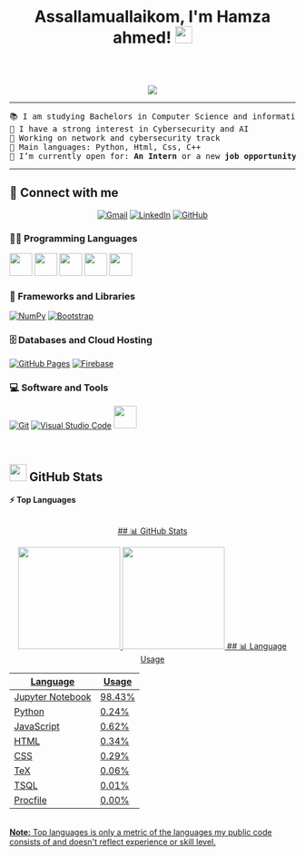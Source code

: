 <h1 align="center">
Assallamuallaikom, I'm Hamza ahmed!
	<a href="https://github.com/33hamza33" target="_self">
		<img src="https://media.giphy.com/media/hvRJCLFzcasrR4ia7z/giphy.gif" width="30">
	</a>
</h1>
<br>
<br/>
<p align="center">
  <a href="https://github.com/33hamza33">
    <img src="https://readme-typing-svg.demolab.com?lines=Computer+Science+Student;Cyber+Security+and+Network+Engineer;Always+Learning+new+things&center=true&width=380&height=45">
  </a>
</p>


<hr>

<pre>
📚 I am studying Bachelors in Computer Science and information system in Egyptian Japan University for Science and Technology
📝 I have a strong interest in Cybersecurity and AI
🔭 Working on network and cybersecurity track
🌟 Main languages: Python, Html, Css, C++
🤔 I’m currently open for: <b>An Intern</b> or a new <b>job opportunity</b>, this is <a href="New%20folder%20(2)/hamzaa%20cvvv.pdf" target="_blank">MY RESUME.</a>
</pre>
<hr>

## 🤝 Connect with me
<p align="center">
	<a href="https://mail.google.com/mail/u/0/#inbox?compose=GTvVlcRwQMKRfbnFzzWLNFTnGKhrzHvLWxpQzvXnCtxHBbvwnGVcpjBDVCMTMrRqjkkxtTxRkMMhP"><img img src="https://img.shields.io/badge/gmail-%23EA4335.svg?style=plastic&logo=gmail&logoColor=white" alt="Gmail"/></a>
	<a href="https://www.linkedin.com/in/bouaskaoun/"><img src="https://img.shields.io/badge/linkedin-%230A66C2.svg?style=plastic&logo=linkedin&logoColor=white" alt="LinkedIn"/></a>
	<a href="https://github.com/33hamza33"><img src="https://img.shields.io/badge/github-%23181717.svg?style=plastic&logo=github&logoColor=white" alt="GitHub"/></a>
</p>

### 👨‍💻 Programming Languages

<p>
    <a href="https://github.com/33hamza33"><img src="https://cdn.jsdelivr.net/gh/devicons/devicon/icons/javascript/javascript-original.svg" width="40" height="40"></a>
    <a href="https://github.com/33hamza33"><img src="https://cdn.jsdelivr.net/gh/devicons/devicon/icons/python/python-original.svg" width="40" height="40"></a>
	 <a href="https://github.com/33hamza33"><img src="https://cdn.jsdelivr.net/gh/devicons/devicon@latest/icons/cplusplus/cplusplus-original.svg" width="40" height="40"></a>
	 <a href="https://github.com/33hamza33"><img src="https://cdn.jsdelivr.net/gh/devicons/devicon/icons/html5/html5-original.svg" width="40" height="40"></a>
	 <a href="https://github.com/33hamza33"><img src="https://cdn.jsdelivr.net/gh/devicons/devicon/icons/css3/css3-original.svg" width="40" height="40">
</a>


### 🧰 Frameworks and Libraries

<p>
	<a href="https://github.com/33hamza33"><img alt="NumPy" src="https://img.shields.io/badge/Numpy%20-%23013243.svg?logo=numpy&logoColor=white"></a>
    <a href="https://github.com/33hamza33"><img alt="Bootstrap" src="https://img.shields.io/badge/Bootstrap%20-%23150458.svg?logo=Bootstrap&logoColor=white"></a>
</p>

### 🗄️ Databases and Cloud Hosting

<p>
    <a href="https://github.com/33hamza33"><img alt="GitHub Pages" src="https://img.shields.io/badge/GitHub%20Pages-%23327FC7.svg?logo=github&logoColor=white"></a>
    <a href="https://github.com/33hamza33"><img alt="Firebase" src ="https://img.shields.io/badge/Firebase-%23FF6F00.svg?logo=firebase&logoColor=white"></a>
</p>

### 💻 Software and Tools

<p>
    <a href="https://github.com/33hamza33"><img alt="Git" src="https://img.shields.io/badge/Git%20-%23F05033.svg?logo=git&logoColor=white"></a>
    <a href="https://github.com/33hamza33"><img alt="Visual Studio Code" src="https://img.shields.io/badge/Visual%20Studio%20Code-0078d7.svg?logo=visual-studio-code&logoColor=white"></a>
	<a href="https://github.com/33hamza33"><img src="https://img.shields.io/badge/Cisco-Packet%20Tracer-1BA0D7?logo=cisco&logoColor=white" height="40">
</p>
</br>

## <a href="https://github.com/33hamza33"><img src="https://www.blumbergdigital.com/wp-content/uploads/2020/10/stats-graphic-statistics-business-512.png" width="30"></a> GitHub Stats


<!--
<summary><b>⚡ Activity graph</b></summary>
<br/>
<p align="center">
	<a href="https://github.com/Bouaskaoun">
		<img src="https://activity-graph.herokuapp.com/graph?username=bouaskaoun&bg_color=ffffff&color=000000&line=000000&point=000000&area=true&hide_border=true" alt="bouaskaoun">
	</a>
</p>
<br/>
-->
<summary><b>⚡ Top Languages</b></summary>
<br/>

<p align="center">
	<a href="https://github.com/33hamza33">
	## 📊 GitHub Stats

<p align="center">
  <img src="https://github-readme-stats.vercel.app/api?username=33hamza33&show_icons=true&theme=tokyonight&hide_border=true" height="180em"/>
  <img src="https://github-readme-stats.vercel.app/api/top-langs/?username=33hamza33&layout=compact&theme=tokyonight&hide_border=true&hide=Jupyter%20Notebook,TeX,TSQL" height="180em"/>
	## 📊 Language Usage

| Language          | Usage   |
|-------------------|---------|
| Jupyter Notebook  | 98.43%  |
| Python            | 0.24%   |
| JavaScript        | 0.62%   |
| HTML              | 0.34%   |
| CSS               | 0.29%   |
| TeX               | 0.06%   |
| TSQL              | 0.01%   |
| Procfile          | 0.00%   |

</p>
<br/>
<b>Note:</b> Top languages is only a metric of the languages my public code consists of and doesn't reflect experience or skill level.
</p>
<br/>







































